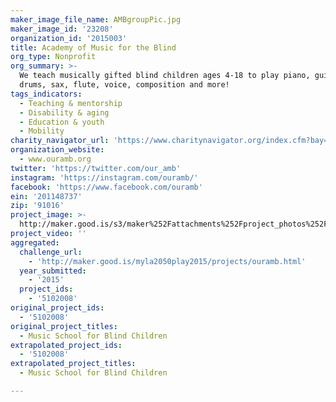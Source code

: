 ```yaml
---
maker_image_file_name: AMBgroupPic.jpg
maker_image_id: '23208'
organization_id: '2015003'
title: Academy of Music for the Blind
org_type: Nonprofit
org_summary: >-
  We teach musically gifted blind children ages 4-18 to play piano, guitar,
  drums, sax, flute, voice, composition and more!
tags_indicators:
  - Teaching & mentorship
  - Disability & aging
  - Education & youth
  - Mobility
charity_navigator_url: 'https://www.charitynavigator.org/index.cfm?bay=search.profile&ein=201148737'
organization_website:
  - www.ouramb.org
twitter: 'https://twitter.com/our_amb'
instagram: 'https://instagram.com/ouramb/'
facebook: 'https://www.facebook.com/ouramb'
ein: '201148737'
zip: '91016'
project_image: >-
  http://maker.good.is/s3/maker%252Fattachments%252Fproject_photos%252Fimages%252F23208%252Fdisplay%252FAMBgroupPic.jpg=c570x385
project_video: ''
aggregated:
  challenge_url:
    - 'http://maker.good.is/myla2050play2015/projects/ouramb.html'
  year_submitted:
    - '2015'
  project_ids:
    - '5102008'
original_project_ids:
  - '5102008'
original_project_titles:
  - Music School for Blind Children
extrapolated_project_ids:
  - '5102008'
extrapolated_project_titles:
  - Music School for Blind Children

---
```

